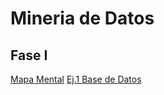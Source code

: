 # Mineria de Datos

## Fase I
[Mapa Mental](https://github.com/ricardo-botello11/Mineria-de-Datos/blob/main/MapaMental_1_1847012.pdf)
[Ej.1 Base de Datos](https://github.com/rebecacardenas/MINERIA-DE-DATOS/blob/main/Ej1_BasesDatos_Equipo_4.pdf)
